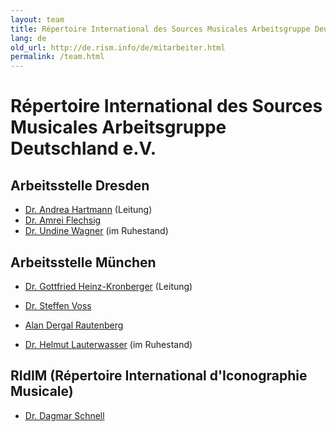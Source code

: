 ```yaml
---
layout: team
title: Répertoire International des Sources Musicales Arbeitsgruppe Deutschland e.V.Arbeitsstelle DresdenArbeitsstelle MünchenRIdIM (Répertoire International d'Iconographie Musicale)
lang: de
old_url: http://de.rism.info/de/mitarbeiter.html
permalink: /team.html
---
```



# Répertoire International des Sources Musicales Arbeitsgruppe Deutschland e.V.

## Arbeitsstelle Dresden
- [Dr. Andrea Hartmann](team/dr-andrea-hartmann.html "Opens internal link in current window") (Leitung)
- [Dr. Amrei Flechsig](team/dr-amrei-flechsig.html "Opens internal link in current window")
- [Dr. Undine Wagner](team/dr-undine-wagner.html "Opens internal link in current window") (im Ruhestand)

## Arbeitsstelle München
- [Dr. Gottfried Heinz-Kronberger](team/dr-gottfried-heinz-kronberger.html "Opens internal link in current window") (Leitung)
- [Dr. Steffen Voss](team/dr-steffen-voss.html#c3002 "Opens internal link in current window")
- [Alan Dergal Rautenberg](mailto:alan.dergal-rautenberg@sbb.spk-berlin.de "Opens window for sending email")

- [Dr. Helmut Lauterwasser](team/dr-helmut-lauterwasser.html#c2982 "Opens internal link in current window") (im Ruhestand)

## RIdIM (Répertoire International d'Iconographie Musicale)
- [Dr. Dagmar Schnell](team/dr-dagmar-schnell.html#c3077 "Opens internal link in current window")

